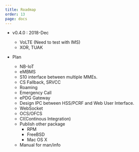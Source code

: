 ```yaml
---
title: Roadmap
order: 13
page: docs
---
```


- v0.4.0 : 2018-Dec
    - VoLTE (Need to test with IMS)
    - XOR, TUAK


- Plan
    - NB-IoT
    - eMBMS
    - S10 interface between multiple MMEs.
    - CS Fallback, SRVCC
    - Roaming
    - Emergency Call
    - ePDG Gateway
    - Design IPC between HSS/PCRF and Web User Interface.
    - WebSocket
    - OCS/OFCS
    - CI(Continous Integration)
    - Publish other package
      * RPM
      * FreeBSD
      * Mac OS X
    - Manual for man/info
